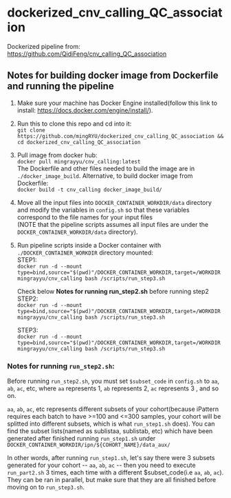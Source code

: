 # dockerized_cnv_calling_QC_association
Dockerized pipeline from: https://github.com/QidiFeng/cnv_calling_QC_association

## Notes for building docker image from Dockerfile and running the pipeline

1. Make sure your machine has Docker Engine installed(follow this link to install: https://docs.docker.com/engine/install/).
2. Run this to clone this repo and cd into it: <br/> `git clone https://github.com/mingRYU/dockerized_cnv_calling_QC_association && cd dockerized_cnv_calling_QC_association`
3. Pull image from docker hub: <br/> `docker pull mingrayyu/cnv_calling:latest` <br/>
    The Dockerfile and other files needed to build the image are in `./docker_image_build`. Alternative, to build docker image from Dockerfile: <br/> `docker build -t cnv_calling docker_image_build/`
4. Move all the input files into `DOCKER_CONTAINER_WORKDIR/data` directory and modify the variables in `config.sh` so that these variables correspond to the file names for your input files <br/>(NOTE that the pipeline scripts assumes all input files are under the `DOCKER_CONTAINER_WORKDIR/data` directory).
5. Run pipeline scripts inside a Docker container with `./DOCKER_CONTAINER_WORKDIR` directory mounted: <br/> 
    STEP1: <br/>`docker run -d --mount type=bind,source="$(pwd)"/DOCKER_CONTAINER_WORKDIR,target=/WORKDIR mingrayyu/cnv_calling bash /scripts/run_step3.sh`<br/>
    
    Check below **Notes for running run_step2.sh** before running step2 <br/>
    STEP2: <br/>`docker run -d --mount type=bind,source="$(pwd)"/DOCKER_CONTAINER_WORKDIR,target=/WORKDIR mingrayyu/cnv_calling bash /scripts/run_step3.sh`<br/>
    
    STEP3: <br/>`docker run -d --mount type=bind,source="$(pwd)"/DOCKER_CONTAINER_WORKDIR,target=/WORKDIR mingrayyu/cnv_calling bash /scripts/run_step3.sh`<br/>

### Notes for running `run_step2.sh`:
Before running `run_step2.sh`, you must set `$subset_code` in `config.sh` to `aa`, `ab`, `ac`, etc, where `aa` represents 1, `ab` represents 2, `ac` represents 3 , and so on.<br/> 

`aa`, `ab`, `ac`, etc represents different subsets of your cohort(because iPattern requires each batch to have >=100 and <=300 samples, your cohort will be splitted into different subsets, which is what `run_step1.sh` does). You can find the subset lists(named as sublistaa, sublistab, etc) which have been generated after finished running `run_step1.sh` under `DOCKER_CONTAINER_WORKDIR/ipn/${COHORT_NAME}/data_aux/`<br/>

In other words, after running `run_step1.sh`, let's say there were 3 subsets generated for your cohort -- `aa`, `ab`, `ac` -- then you need to execute `run_part2.sh` 3 times, each time with a different $subset_code(i.e `aa`, `ab`, `ac`). They can be ran in parallel, but make sure that they are all finished before moving on to `run_step3.sh`.
